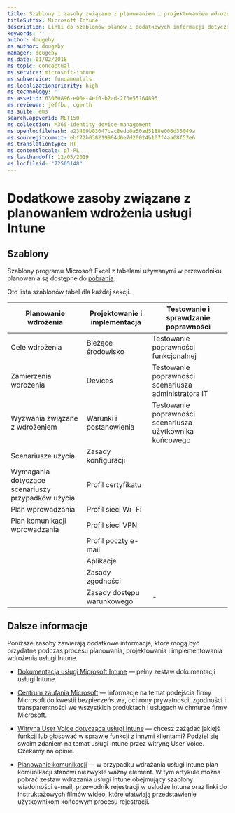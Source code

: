 ```yaml
---
title: Szablony i zasoby związane z planowaniem i projektowaniem wdrożenia usługi Intune
titleSuffix: Microsoft Intune
description: Linki do szablonów planów i dodatkowych informacji dotyczących usługi Intune, które mogą być przydatne podczas procesu planowania i implementowania wdrożenia usługi Microsoft Intune.
keywords: ''
author: dougeby
ms.author: dougeby
manager: dougeby
ms.date: 01/02/2018
ms.topic: conceptual
ms.service: microsoft-intune
ms.subservice: fundamentals
ms.localizationpriority: high
ms.technology: ''
ms.assetid: 63060896-e00e-4ef0-b2ad-276e55164895
ms.reviewer: jeffbu, cgerth
ms.suite: ems
search.appverid: MET150
ms.collection: M365-identity-device-management
ms.openlocfilehash: a23409b03047cac8edb0a50ad5188e006d35049a
ms.sourcegitcommit: ebf72b038219904d6e7d20024b107f4aa68f57e6
ms.translationtype: HT
ms.contentlocale: pl-PL
ms.lasthandoff: 12/05/2019
ms.locfileid: "72505148"
---
```

# <a name="additional-resources-for-planning-your-intune-deployment"></a>Dodatkowe zasoby związane z planowaniem wdrożenia usługi Intune

## <a name="templates"></a>Szablony

Szablony programu Microsoft Excel z tabelami używanymi w przewodniku planowania są dostępne do [pobrania](https://gallery.technet.microsoft.com/Intune-deployment-planning-fae156c2?redir=0).

Oto lista szablonów tabel dla każdej sekcji.

|Planowanie wdrożenia  |Projektowanie i implementacja   |Testowanie i sprawdzanie poprawności |
|-----|----- |------|
| Cele wdrożenia |Bieżące środowisko|Testowanie poprawności funkcjonalnej|
| Zamierzenia wdrożenia |Devices|Testowanie poprawności scenariusza administratora IT|
| Wyzwania związane z wdrożeniem |Warunki i postanowienia|Testowanie poprawności scenariusza użytkownika końcowego|
| Scenariusze użycia |Zasady konfiguracji| |
| Wymagania dotyczące scenariuszy przypadków użycia |Profil certyfikatu| |
| Plan wprowadzania |Profil sieci Wi-Fi| |
| Plan komunikacji wprowadzania|Profil sieci VPN| |
| |  Profil poczty e-mail | |
| | Aplikacje | |
| | Zasady zgodności | |
| | Zasady dostępu warunkowego|-|

## <a name="further-reading"></a>Dalsze informacje

Poniższe zasoby zawierają dodatkowe informacje, które mogą być przydatne podczas procesu planowania, projektowania i implementowania wdrożenia usługi Intune.

- [Dokumentacja usługi Microsoft Intune](http://docs.microsoft.com/intune/) — pełny zestaw dokumentacji usługi Intune.

- [Centrum zaufania Microsoft](https://www.microsoft.com/TrustCenter) — informacje na temat podejścia firmy Microsoft do kwestii bezpieczeństwa, ochrony prywatności, zgodności i transparentności we wszystkich produktach i usługach w chmurze firmy Microsoft.

- [Witryna User Voice dotycząca usługi Intune](https://microsoftintune.uservoice.com/) — chcesz zażądać jakiejś funkcji lub głosować w sprawie funkcji z innymi klientami? Podziel się swoim zdaniem na temat usługi Intune przez witrynę User Voice. Czekamy na opinie.

- [Planowanie komunikacji](../migration-guide-communication-plan.md) — w przypadku wdrażania usługi Intune plan komunikacji stanowi niezwykle ważny element. W tym artykule można pobrać zestaw wdrażania usługi Intune obejmujący szablony wiadomości e-mail, przewodnik rejestracji w usłudze Intune oraz linki do instruktażowych filmów wideo, które ułatwiają przedstawienie użytkownikom końcowym procesu rejestracji.
